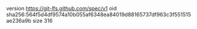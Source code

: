 version https://git-lfs.github.com/spec/v1
oid sha256:564f5d4df9574a10b055af6348ea84019d88165737df963c3f551515ae236a9b
size 316
